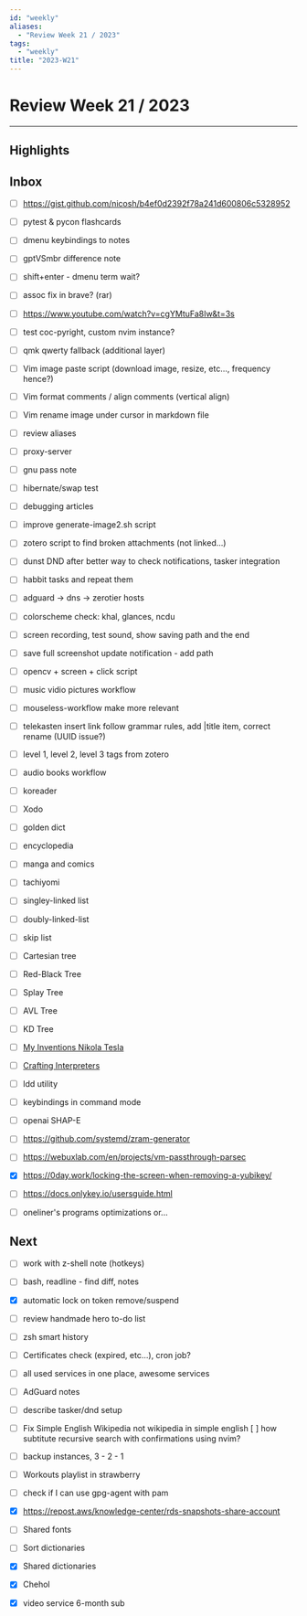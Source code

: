 ```yaml
---
id: "weekly"
aliases:
  - "Review Week 21 / 2023"
tags:
  - "weekly"
title: "2023-W21"
---
```


# Review Week 21 / 2023

---

## Highlights

## Inbox

- [ ] https://gist.github.com/nicosh/b4ef0d2392f78a241d600806c5328952
- [ ] pytest & pycon flashcards

- [ ] dmenu keybindings to notes
- [ ] gptVSmbr difference note
- [ ] shift+enter - dmenu term wait?
- [ ] assoc fix in brave? (rar)
- [ ] https://www.youtube.com/watch?v=cgYMtuFa8Iw&t=3s
- [ ] test coc-pyright, custom nvim instance?
- [ ] qmk qwerty fallback (additional layer)
- [ ] Vim image paste script (download image, resize, etc..., frequency hence?)
- [ ] Vim format comments / align comments (vertical align)
- [ ] Vim rename image under cursor in markdown file
- [ ] review aliases
- [ ] proxy-server
- [ ] gnu pass note
- [ ] hibernate/swap test
- [ ] debugging articles
- [ ] improve generate-image2.sh script

- [ ] zotero script to find broken attachments (not linked...)
- [ ] dunst DND after better way to check notifications, tasker integration
- [ ] habbit tasks and repeat them
- [ ] adguard -> dns -> zerotier hosts
- [ ] colorscheme check: khal, glances, ncdu

- [ ] screen recording, test sound, show saving path and the end
- [ ] save full screenshot update notification - add path
- [ ] opencv + screen + click script
- [ ] music vidio pictures workflow
- [ ] mouseless-workflow make more relevant
- [ ] telekasten insert link follow grammar rules, add |title item, correct
      rename (UUID issue?)
- [ ] level 1, level 2, level 3 tags from zotero
- [ ] audio books workflow

- [ ] koreader
- [ ] Xodo
- [ ] golden dict
- [ ] encyclopedia
- [ ] manga and comics
- [ ] tachiyomi

- [ ] singley-linked list
- [ ] doubly-linked-list
- [ ] skip list
- [ ] Cartesian tree
- [ ] Red-Black Tree
- [ ] Splay Tree
- [ ] AVL Tree
- [ ] KD Tree

- [ ] [My Inventions Nikola Tesla](https://archive.org/details/MyInventionsNikolaTesla/page/n29/mode/2up)
- [ ] [Crafting Interpreters](http://craftinginterpreters.com/)
- [ ] ldd utility
- [ ] keybindings in command mode
- [ ] openai SHAP-E
- [ ] https://github.com/systemd/zram-generator
- [ ] https://webuxlab.com/en/projects/vm-passthrough-parsec
- [x] https://0day.work/locking-the-screen-when-removing-a-yubikey/
- [ ] https://docs.onlykey.io/usersguide.html

- [ ] oneliner's programs optimizations or...

## Next

- [ ] work with z-shell note (hotkeys)
- [ ] bash, readline - find diff, notes
- [x] automatic lock on token remove/suspend
- [ ] review handmade hero to-do list
- [ ] zsh smart history
- [ ] Certificates check (expired, etc...), cron job?
- [ ] all used services in one place, awesome services
- [ ] AdGuard notes
- [ ] describe tasker/dnd setup
- [ ] Fix Simple English Wikipedia not wikipedia in simple english
  [ ] how subtitute recursive search with confirmations using nvim?
- [ ] backup instances, 3 - 2 - 1
- [ ] Workouts playlist in strawberry
- [ ] check if I can use gpg-agent with pam

- [x] https://repost.aws/knowledge-center/rds-snapshots-share-account
- [ ] Shared fonts
- [ ] Sort dictionaries
- [x] Shared dictionaries
- [x] Chehol
- [x] video service 6-month sub
